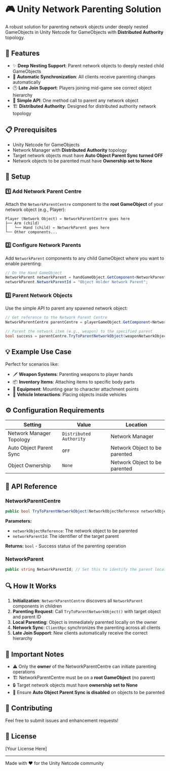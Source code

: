 # 🎮 Unity Network Parenting Solution

A robust solution for parenting network objects under deeply nested GameObjects in Unity Netcode for GameObjects with **Distributed Authority** topology.

## 🚀 Features

- ✨ **Deep Nesting Support**: Parent network objects to deeply nested child GameObjects
- 🔄 **Automatic Synchronization**: All clients receive parenting changes automatically
- 🕐 **Late Join Support**: Players joining mid-game see correct object hierarchy
- 🎯 **Simple API**: One method call to parent any network object
- 🏗️ **Distributed Authority**: Designed for distributed authority network topology

## 📋 Prerequisites

- Unity Netcode for GameObjects
- Network Manager with **Distributed Authority** topology
- Target network objects must have **Auto Object Parent Sync turned OFF**
- Network objects to be parented must have **Ownership set to None**

## 🔧 Setup

### 1️⃣ Add Network Parent Centre

Attach the `NetworkParentCentre` component to the **root GameObject** of your network object (e.g., Player):

```
Player (Network Object) ← NetworkParentCentre goes here
├── Arm (child)
│   └── Hand (child) ← NetworkParent goes here
└── Other components...
```

### 2️⃣ Configure Network Parents

Add `NetworkParent` components to any child GameObject where you want to enable parenting:

```csharp
// On the Hand GameObject
NetworkParent networkParent = handGameObject.GetComponent<NetworkParent>();
networkParent.NetworkParentId = "Object Holder Network Parent";
```

### 3️⃣ Parent Network Objects

Use the simple API to parent any spawned network object:

```csharp
// Get reference to the Network Parent Centre
NetworkParentCentre parentCentre = playerGameObject.GetComponent<NetworkParentCentre>();

// Parent the network item (e.g., weapon) to the specified parent
bool success = parentCentre.TryToParentNetworkObject(weaponNetworkObject, "Object Holder Network Parent");
```

## 💡 Example Use Case

Perfect for scenarios like:
- 🗡️ **Weapon Systems**: Parenting weapons to player hands
- 📦 **Inventory Items**: Attaching items to specific body parts
- 🎒 **Equipment**: Mounting gear to character attachment points
- 🚗 **Vehicle Interactions**: Placing objects inside vehicles

## ⚙️ Configuration Requirements

| Setting | Value | Location |
|---------|--------|----------|
| Network Manager Topology | `Distributed Authority` | Network Manager |
| Auto Object Parent Sync | `OFF` | Network Object to be parented |
| Object Ownership | `None` | Network Object to be parented |

## 📝 API Reference

### NetworkParentCentre

```csharp
public bool TryToParentNetworkObject(NetworkObjectReference networkObjectReference, string networkParentId)
```

**Parameters:**
- `networkObjectReference`: The network object to be parented
- `networkParentId`: The identifier of the target parent

**Returns:** `bool` - Success status of the parenting operation

### NetworkParent

```csharp
public string NetworkParentId; // Set this to identify the parent location
```

## 🔍 How It Works

1. **Initialization**: `NetworkParentCentre` discovers all `NetworkParent` components in children
2. **Parenting Request**: Call `TryToParentNetworkObject()` with target object and parent ID
3. **Local Parenting**: Object is immediately parented locally on the owner
4. **Network Sync**: `ClientRpc` synchronizes the parenting across all clients
5. **Late Join Support**: New clients automatically receive the correct hierarchy

## 🚨 Important Notes

- ⚠️ Only the **owner** of the NetworkParentCentre can initiate parenting operations
- 🏗️ NetworkParentCentre must be on a **root GameObject** (no parent)
- 🔒 Target network objects must have **ownership set to None**
- 📴 Ensure **Auto Object Parent Sync is disabled** on objects to be parented

## 🤝 Contributing

Feel free to submit issues and enhancement requests!

## 📄 License

[Your License Here]

---

Made with ❤️ for the Unity Netcode community
